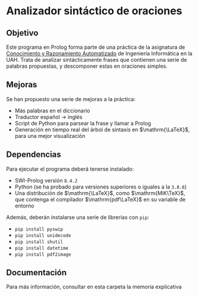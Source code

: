 # Analizador sintáctico de oraciones
## Objetivo
Este programa en Prolog forma parte de una práctica de la asignatura de [Conocimiento y Razonamiento Automatizado](https://www.uah.es/es/estudios/estudios-oficiales/grados/asignatura/Conocimiento-y-Razonamiento-Automatizado-780025/) de Ingeniería Informática en la UAH. Trata de analizar sintácticamente frases que contienen una serie de palabras propuestas, y descomponer estas en oraciones simples. 
## Mejoras
Se han propuesto una serie de mejoras a la práctica: 
- Más palabras en el diccionario
- Traductor español $\rightarrow$ inglés
- Script de Python para parsear la frase y llamar a Prolog
- Generación en tiempo real del árbol de sintaxis en $\mathrm{\LaTeX}$, para una mejor visualización
## Dependencias
Para ejecutar el programa deberá tenerse instalado: 
- SWI-Prolog versión `8.4.2`
- Python (se ha probado para versiones superiores o iguales a la `3.8.6`)
- Una distribución de $\mathrm{\LaTeX}$, como $\mathrm{MiK\TeX}$, que contenga el compilador $\mathrm{pdf\LaTeX}$ en su variable de entorno

Además, deberán instalarse una serie de librerías con `pip`: 
- `pip install pyswip`
- `pip install unidecode`
- `pip install shutil`
- `pip install datetime`
- `pip install pdf2image`
## Documentación
Para más información, consultar en esta carpeta la memoria explicativa
